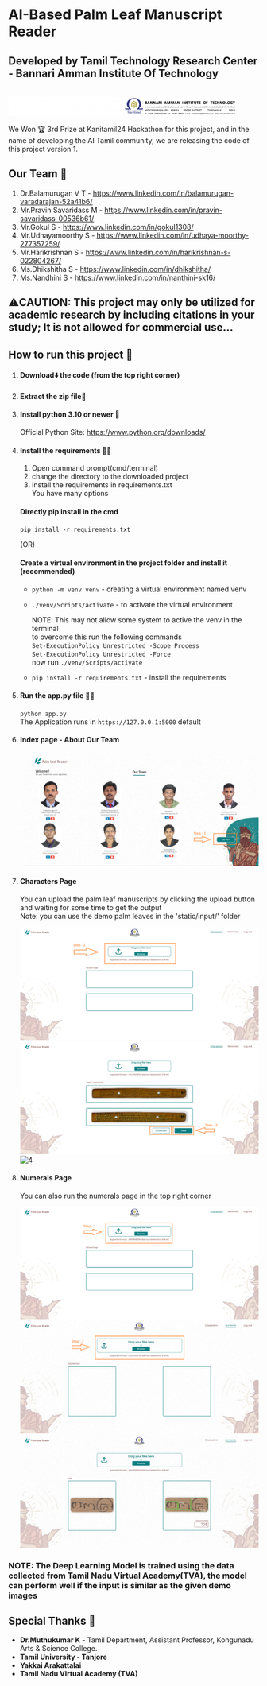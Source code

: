 # AI-Based Palm Leaf Manuscript Reader
## Developed by Tamil Technology Research Center - Bannari Amman Institute Of Technology
<br>
<div style="display:flex;">
   <img src="static/img/ttrc_logo_white.png" style="width:45%;"  alt="ttrc logo"/> &nbsp;
   <img src="static/img/bit_banner.png" style="width:45%;" alt="bit logo"/>
</div>
<br>
We Won 🏆 3rd Prize at Kanitamil24 Hackathon for this project, and in the name of developing the AI Tamil community, we are releasing the code of this project version 1.

## Our Team 💪
1. Dr.Balamurugan V T     - https://www.linkedin.com/in/balamurugan-varadarajan-52a41b6/
2. Mr.Pravin Savaridass M - https://www.linkedin.com/in/pravin-savaridass-00536b61/
3. Mr.Gokul S             - https://www.linkedin.com/in/gokul1308/
4. Mr.Udhayamoorthy S     - https://www.linkedin.com/in/udhaya-moorthy-277357259/
5. Mr.Harikrishnan S      - https://www.linkedin.com/in/harikrishnan-s-022804267/
6. Ms.Dhikshitha S        - https://www.linkedin.com/in/dhikshitha/
7. Ms.Nandhini S          - https://www.linkedin.com/in/nanthini-sk16/

## ⚠️CAUTION: This project may only be utilized for academic research by including citations in your study; It is not allowed for commercial use...

## How to run this project 🏃
1. #### Download⬇️ the code (from the top right corner)
   
2. #### Extract the zip file📁
   
3. #### Install python 3.10 or newer 🐍<br>
   Official Python Site: https://www.python.org/downloads/
  
4. #### Install the requirements 📝✅
   1. Open command prompt(cmd/terminal)
   2. change the directory to the downloaded project
   3. install the requirements in requirements.txt <br>
   You have many options<br>
   
   #### Directly pip install in the cmd<br>
   `pip install -r requirements.txt`

   (OR)

   #### Create a virtual environment in the project folder and install it (recommended)<br>
   - `python -m venv venv` - creating a virtual environment named venv<br>
   - `./venv/Scripts/activate` - to activate the virtual environment<br>
      
       NOTE: This may not allow some system to active the venv in the terminal<br>
       to overcome this run the following commands<br>
      `Set-ExecutionPolicy Unrestricted -Scope Process`<br>
      `Set-ExecutionPolicy Unrestricted -Force`<br>
      now run `./venv/Scripts/activate`

   - `pip install -r requirements.txt` - install the requirements
   
6. #### Run the **app.py** file 🏃‍♀️<br>
   `python app.py`<br>
   The Application runs in `https://127.0.0.1:5000` default
7. #### Index page - About Our Team
   ![1](./static/img/execution/1.png)
   
9. #### Characters Page
   You can upload the palm leaf manuscripts by clicking the upload button and waiting for some time to get the output<br>
   Note: you can use the demo palm leaves in the 'static/input/' folder
   
   ![2](./static/img/execution/2.png)
   ![3](./static/img/execution/3.png)
   ![4](./static/img/execution/4.png)
10. #### Numerals Page
    You can also run the numerals page in the top right corner
    
    ![5](./static/img/execution/5.png)
    ![6](./static/img/execution/6.png)
    ![7](./static/img/execution/7.png)

### NOTE: The Deep Learning Model is trained using the data collected from Tamil Nadu Virtual Academy(TVA), the model can perform well if the input is similar as the given demo images

## Special Thanks 🙏
- **Dr.Muthukumar K**        - Tamil Department, Assistant Professor, Kongunadu Arts & Science College.
- **Tamil University - Tanjore**
- **Yakkai Arakattalai**
- **Tamil Nadu Virtual Academy (TVA)**
